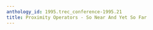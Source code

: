 ```yaml
---
anthology_id: 1995.trec_conference-1995.21
title: Proximity Operators - So Near And Yet So Far
---
```

